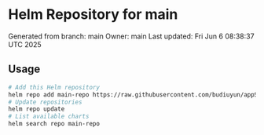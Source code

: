 # Helm Repository for main
Generated from branch: main
Owner: main
Last updated: Fri Jun  6 08:38:37 UTC 2025

## Usage
```bash
# Add this Helm repository
helm repo add main-repo https://raw.githubusercontent.com/budiuyun/appStore/helm-main/
# Update repositories
helm repo update
# List available charts
helm search repo main-repo
```
